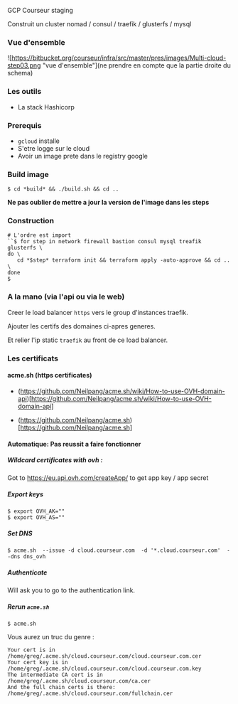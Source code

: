  GCP Courseur staging

Construit un cluster nomad / consul / traefik / glusterfs / mysql

### Vue d'ensemble

![https://bitbucket.org/courseur/infra/src/master/pres/images/Multi-cloud-step03.png "vue d'ensemble"](ne prendre en compte que la partie droite du schema)

### Les outils

- La stack Hashicorp

### Prerequis

- `gcloud` installe
- S'etre logge sur le cloud
- Avoir un image prete dans le registry google

### Build image

```
$ cd *build* && ./build.sh && cd ..
```

**Ne pas oublier de mettre a jour la version de l'image dans les steps**

### Construction 

```
# L'ordre est import
``$ for step in network firewall bastion consul mysql treafik glusterfs \
do \
   cd *$step* terraform init && terraform apply -auto-approve && cd .. \
done
$
```

### A la mano (via l'api ou via le web)


Creer le load balancer `https` vers le group d'instances traefik. 

Ajouter les certifs des domaines ci-apres generes.

Et relier l'ip static `traefik` au front de ce load balancer.

### Les certificats 

#### acme.sh (https certificates)

- (https://github.com/Neilpang/acme.sh/wiki/How-to-use-OVH-domain-api)[https://github.com/Neilpang/acme.sh/wiki/How-to-use-OVH-domain-api]

- (https://github.com/Neilpang/acme.sh)[https://github.com/Neilpang/acme.sh]

#### Automatique: Pas reussit a faire fonctionner


##### Wildcard certificates with ovh :

Got to https://eu.api.ovh.com/createApp/ to get app key / app secret

##### Export keys 

```
$ export OVH_AK=""
$ export OVH_AS=""
```

##### Set DNS

```
$ acme.sh  --issue -d cloud.courseur.com  -d '*.cloud.courseur.com'  --dns dns_ovh
```

##### Authenticate

Will ask you to go to the authentication link.

##### Rerun `acme.sh`
  
```
$ acme.sh
  ```

Vous aurez un truc du genre :

  ```
  Your cert is in  /home/greg/.acme.sh/cloud.courseur.com/cloud.courseur.com.cer 
  Your cert key is in  /home/greg/.acme.sh/cloud.courseur.com/cloud.courseur.com.key 
  The intermediate CA cert is in  /home/greg/.acme.sh/cloud.courseur.com/ca.cer 
  And the full chain certs is there:  /home/greg/.acme.sh/cloud.courseur.com/fullchain.cer 
```
